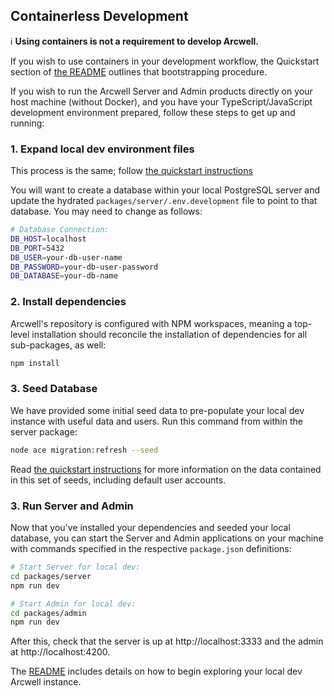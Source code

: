 ## Containerless Development

ℹ️ **Using containers is not a requirement to develop Arcwell.**

If you wish to use containers in your development workflow, the 
Quickstart section of [the README](../README.md) outlines that bootstrapping procedure.

If you wish to run the Arcwell Server and Admin products directly on your
host machine (without Docker), and you have your TypeScript/JavaScript
development environment prepared, follow these steps to get up and
running:

### 1. Expand local dev environment files

This process is the same; follow [the quickstart instructions](../README.md)

You will want to create a database within your local PostgreSQL server and 
update the hydrated `packages/server/.env.development` file to point to that
database. You may need to change as follows:

```sh
# Database Connection:
DB_HOST=localhost
DB_PORT=5432
DB_USER=your-db-user-name
DB_PASSWORD=your-db-user-password
DB_DATABASE=your-db-name
```

### 2. Install dependencies

Arcwell's repository is configured with NPM workspaces, meaning a top-level
installation should reconcile the installation of dependencies for all
sub-packages, as well:

```sh
npm install
```

### 3. Seed Database

We have provided some initial seed data to pre-populate your local dev instance
with useful data and users. Run this command from within the server package:

```sh
node ace migration:refresh --seed
```

Read [the quickstart instructions](../README.md) for more information on
the data contained in this set of seeds, including default user accounts.


### 3. Run Server and Admin

Now that you've installed your dependencies and seeded your local database, you
can start the Server and Admin applications on your machine with commands
specified in the respective `package.json` definitions:

```sh
# Start Server for local dev:
cd packages/server
npm run dev

# Start Admin for local dev:
cd packages/admin
npm run dev
```

After this, check that the server is up at http://localhost:3333 and the admin
at http://localhost:4200. 

The [README](../README.md) includes details on how to begin exploring your
local dev Arcwell instance.


